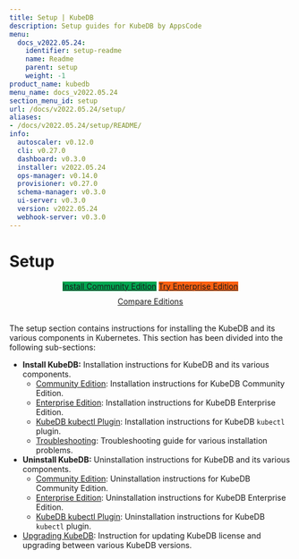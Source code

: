 ```yaml
---
title: Setup | KubeDB
description: Setup guides for KubeDB by AppsCode
menu:
  docs_v2022.05.24:
    identifier: setup-readme
    name: Readme
    parent: setup
    weight: -1
product_name: kubedb
menu_name: docs_v2022.05.24
section_menu_id: setup
url: /docs/v2022.05.24/setup/
aliases:
- /docs/v2022.05.24/setup/README/
info:
  autoscaler: v0.12.0
  cli: v0.27.0
  dashboard: v0.3.0
  installer: v2022.05.24
  ops-manager: v0.14.0
  provisioner: v0.27.0
  schema-manager: v0.3.0
  ui-server: v0.3.0
  version: v2022.05.24
  webhook-server: v0.3.0
---
```


# Setup

<div style="text-align: center;">
  <a class="button is-link is-medium is-active has-text-weight-normal" href="/docs/v2022.05.24/setup/install/community" style="background:#00A651; width: 18rem;">Install Community Edition</a>
  <a class="button is-info is-medium is-active has-text-weight-normal" href="/docs/v2022.05.24/setup/install/enterprise"  style="background:#FC6011; width: 18rem;">Try Enterprise Edition</a>
  <a style="margin-top: 10px; display: block;" href="https://kubedb.com/pricing/">Compare Editions</a>
</div>
<br>

The setup section contains instructions for installing the KubeDB and its various components in Kubernetes. This section has been divided into the following sub-sections:

- **Install KubeDB:** Installation instructions for KubeDB and its various components.
  - [Community Edition](/docs/v2022.05.24/setup/install/community): Installation instructions for KubeDB Community Edition.
  - [Enterprise Edition](/docs/v2022.05.24/setup/install/enterprise): Installation instructions for KubeDB Enterprise Edition.
  - [KubeDB kubectl Plugin](/docs/v2022.05.24/setup/install/kubectl_plugin): Installation instructions for KubeDB `kubectl` plugin.
  - [Troubleshooting](/docs/v2022.05.24/setup/install/troubleshoting): Troubleshooting guide for various installation problems.
- **Uninstall KubeDB:** Uninstallation instructions for KubeDB and its various components.
  - [Community Edition](/docs/v2022.05.24/setup/uninstall/community): Uninstallation instructions for KubeDB Community Edition.
  - [Enterprise Edition](/docs/v2022.05.24/setup/uninstall/enterprise): Uninstallation instructions for KubeDB Enterprise Edition.
  - [KubeDB kubectl Plugin](/docs/v2022.05.24/setup/uninstall/kubectl_plugin): Uninstallation instructions for KubeDB `kubectl` plugin.
- [Upgrading KubeDB](/docs/v2022.05.24/setup/upgrade/): Instruction for updating KubeDB license and upgrading between various KubeDB versions.
